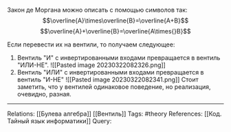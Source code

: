Закон де Моргана можно описать с помощью символов так:
$$\overline{A}\times\overline{B}=\overline{A+B}$$
$$\overline{A}+\overline{B}=\overline{A\times{}B}$$

Если перевести их на вентили, то получаем следующее:
1. Вентиль "И" с инвертированными входами превращается в вентиль "ИЛИ-НЕ".
![[Pasted image 20230322082326.png]]
2. Вентиль "ИЛИ" с инвертированными входами превращается в вентиль "И-НЕ"
![[Pasted image 20230322082341.png]]
Стоит заметить, что у вентилей одинаковое поведение, но реализация, очевидно, разная. 

___
Relations: [[Булева алгебра]] [[Вентиль]] 
Tags: #theory 
References: [[Код. Тайный язык информатики]] 
Query: 